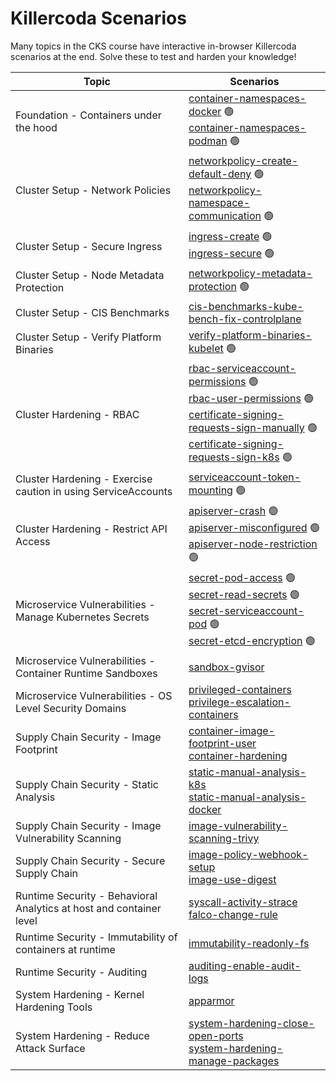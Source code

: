# Killercoda Scenarios

Many topics in the CKS course have interactive in-browser Killercoda scenarios at the end. Solve these to test and harden your knowledge!

| Topic | Scenarios |
| -------- | ------- |
| Foundation - Containers under the hood | [container-namespaces-docker](https://killercoda.com/killer-shell-cks/scenario/container-namespaces-docker) 🟢 <br> [container-namespaces-podman](https://killercoda.com/killer-shell-cks/scenario/container-namespaces-podman) 🟢 |
| Cluster Setup - Network Policies | [networkpolicy-create-default-deny](https://killercoda.com/killer-shell-cks/scenario/networkpolicy-create-default-deny) 🟢 <br> [networkpolicy-namespace-communication](https://killercoda.com/killer-shell-cks/scenario/networkpolicy-namespace-communication) 🟢|
| Cluster Setup - Secure Ingress | [ingress-create](https://killercoda.com/killer-shell-cks/scenario/ingress-create) 🟢 <br> [ingress-secure](https://killercoda.com/killer-shell-cks/scenario/ingress-secure) 🟢|
| Cluster Setup - Node Metadata Protection | [networkpolicy-metadata-protection](https://killercoda.com/killer-shell-cks/scenario/networkpolicy-metadata-protection) 🟢|
| Cluster Setup - CIS Benchmarks | [cis-benchmarks-kube-bench-fix-controlplane](https://killercoda.com/killer-shell-cks/scenario/cis-benchmarks-kube-bench-fix-controlplane) ||
| Cluster Setup - Verify Platform Binaries | [verify-platform-binaries-kubelet](https://killercoda.com/killer-shell-cks/scenario/verify-platform-binaries-kubelet) 🟢|
| Cluster Hardening - RBAC | [rbac-serviceaccount-permissions](https://killercoda.com/killer-shell-cks/scenario/rbac-serviceaccount-permissions) 🟢 <br> [rbac-user-permissions](https://killercoda.com/killer-shell-cks/scenario/rbac-user-permissions) 🟢 <br> [certificate-signing-requests-sign-manually](https://killercoda.com/killer-shell-cks/scenario/certificate-signing-requests-sign-manually) 🟢 <br> [certificate-signing-requests-sign-k8s](https://killercoda.com/killer-shell-cks/scenario/certificate-signing-requests-sign-k8s) 🟢|
| Cluster Hardening - Exercise caution in using ServiceAccounts | [serviceaccount-token-mounting](https://killercoda.com/killer-shell-cks/scenario/serviceaccount-token-mounting) 🟢|
| Cluster Hardening - Restrict API Access | [apiserver-crash](https://killercoda.com/killer-shell-cks/scenario/apiserver-crash) 🟢<br> [apiserver-misconfigured](https://killercoda.com/killer-shell-cks/scenario/apiserver-misconfigured) 🟢 <br> [apiserver-node-restriction](https://killercoda.com/killer-shell-cks/scenario/apiserver-node-restriction) 🟢|
| Microservice Vulnerabilities - Manage Kubernetes Secrets | [secret-pod-access](https://killercoda.com/killer-shell-cks/scenario/secret-pod-access) 🟢<br> [secret-read-secrets](https://killercoda.com/killer-shell-cks/scenario/secret-read-secrets) 🟢<br> [secret-serviceaccount-pod](https://killercoda.com/killer-shell-cks/scenario/secret-serviceaccount-pod) 🟢<br> [secret-etcd-encryption](https://killercoda.com/killer-shell-cks/scenario/secret-etcd-encryption) 🟢|
| Microservice Vulnerabilities - Container Runtime Sandboxes | [sandbox-gvisor](https://killercoda.com/killer-shell-cks/scenario/sandbox-gvisor) |
| Microservice Vulnerabilities - OS Level Security Domains | [privileged-containers](https://killercoda.com/killer-shell-cks/scenario/privileged-containers) <br> [privilege-escalation-containers](https://killercoda.com/killer-shell-cks/scenario/privilege-escalation-containers) |
| Supply Chain Security - Image Footprint | [container-image-footprint-user](https://killercoda.com/killer-shell-cks/scenario/container-image-footprint-user) <br> [container-hardening](https://killercoda.com/killer-shell-cks/scenario/container-hardening) |
| Supply Chain Security - Static Analysis | [static-manual-analysis-k8s](https://killercoda.com/killer-shell-cks/scenario/static-manual-analysis-k8s) <br> [static-manual-analysis-docker](https://killercoda.com/killer-shell-cks/scenario/static-manual-analysis-docker) |
| Supply Chain Security - Image Vulnerability Scanning | [image-vulnerability-scanning-trivy](https://killercoda.com/killer-shell-cks/scenario/image-vulnerability-scanning-trivy) |
| Supply Chain Security - Secure Supply Chain | [image-policy-webhook-setup](https://killercoda.com/killer-shell-cks/scenario/image-policy-webhook-setup) <br> [image-use-digest](https://killercoda.com/killer-shell-cks/scenario/image-use-digest) |
| Runtime Security - Behavioral Analytics at host and container level | [syscall-activity-strace](https://killercoda.com/killer-shell-cks/scenario/syscall-activity-strace) <br> [falco-change-rule](https://killercoda.com/killer-shell-cks/scenario/falco-change-rule) |
| Runtime Security - Immutability of containers at runtime | [immutability-readonly-fs](https://killercoda.com/killer-shell-cks/scenario/immutability-readonly-fs) |
| Runtime Security - Auditing | [auditing-enable-audit-logs](https://killercoda.com/killer-shell-cks/scenario/auditing-enable-audit-logs) |
| System Hardening - Kernel Hardening Tools | [apparmor](https://killercoda.com/killer-shell-cks/scenario/apparmor) |
| System Hardening - Reduce Attack Surface | [system-hardening-close-open-ports](https://killercoda.com/killer-shell-cks/scenario/system-hardening-close-open-ports) <br> [system-hardening-manage-packages](https://killercoda.com/killer-shell-cks/scenario/system-hardening-manage-packages) |
